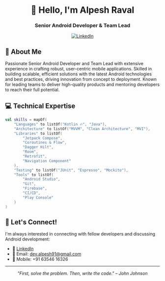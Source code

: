 <div align="center">

# 👋 Hello, I'm Alpesh Raval 
### Senior Android Developer & Team Lead

[![LinkedIn](https://img.shields.io/badge/LinkedIn-0077B5?style=for-the-badge&logo=linkedin&logoColor=white)](https://www.linkedin.com/in/alpesh-raval/)

</div>

## 🚀 About Me
Passionate Senior Android Developer and Team Lead with extensive experience in crafting robust, user-centric mobile applications. Skilled in building scalable, efficient solutions with the latest Android technologies and best practices, driving innovation from concept to deployment. Known for leading teams to deliver high-quality products and mentoring developers to reach their full potential.

## 💻 Technical Expertise

```kotlin
val skills = mapOf(
    "Languages" to listOf("Kotlin 🔥", "Java"),
    "Architecture" to listOf("MVVM", "Clean Architecture", "MVI"),
    "Libraries" to listOf(
        "Jetpack Compose",
        "Coroutines & Flow",
        "Dagger Hilt",
        "Room",
        "Retrofit",
        "Navigation Component"
    ),
    "Testing" to listOf("JUnit", "Espresso", "Mockito"),
    "Tools" to listOf(
        "Android Studio",
        "Git",
        "Firebase",
        "CI/CD",
        "Play Console"
    )
)
```

## 🤝 Let's Connect!

I'm always interested in connecting with fellow developers and discussing Android development:

- 💼 [LinkedIn]([your-linkedin-profile](https://www.linkedin.com/in/alpesh-raval/))
- 📧 Email: dev.alpesh91@gmail.com
- 📱 Mobile: +91 63546 16326


---
<div align="center">

*"First, solve the problem. Then, write the code." – John Johnson*

</div>
